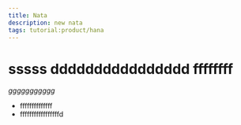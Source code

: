 ```yaml
---
title: Nata
description: new nata
tags: tutorial:product/hana
---
```

# sssss dddddddddddddddd ffffffff
*ggggggggggg*
* ffffffffffffff
* fffffffffffffffffd
